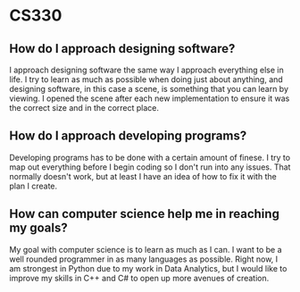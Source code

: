 # CS330

## How do I approach designing software?
I approach designing software the same way I approach everything else in life. I try to learn as much as possible when doing just about anything, and designing software, in this case a scene, is something that you can learn by viewing. I opened the scene after each new implementation to ensure it was the correct size and in the correct place. 

## How do I approach developing programs?
Developing programs has to be done with a certain amount of finese. I try to map out everything before I begin coding so I don't run into any issues. That normally doesn't work, but at least I have an idea of how to fix it with the plan I create.

## How can computer science help me in reaching my goals?
My goal with computer science is to learn as much as I can. I want to be a well rounded programmer in as many languages as possible. Right now, I am strongest in Python due to my work in Data Analytics, but I would like to improve my skills in C++ and C# to open up more avenues of creation.
